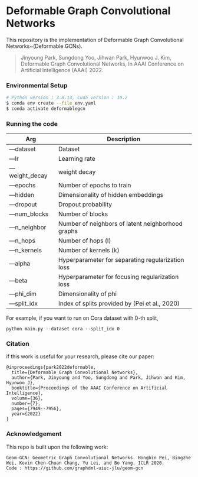 # Deformable Graph Convolutional Networks
This repository is the implementation of Deformable Graph Convolutional Networks~(Deformable GCNs).

> Jinyoung Park, Sungdong Yoo, Jihwan Park, Hyunwoo J. Kim, Deformable Graph Convolutional Networks, In AAAI Conference on Artificial Intelligence (AAAI) 2022.
> 


### Environmental Setup

```bash
# Python version : 3.8.13, Cuda version : 10.2
$ conda env create --file env.yaml
$ conda activate deformablegcn
```

### Running the code

| Arg | Description |
| --- | --- |
| —dataset | Dataset |
| —lr | Learning rate |
| —weight_decay | weight decay |
| —epochs | Number of epochs to train |
| —hidden | Dimensionality of hidden embeddings |
| —dropout | Dropout probability |
| —num_blocks | Number of blocks |
| —n_neighbor | Number of neighbors of latent neighborhood graphs |
| —n_hops | Number of hops (l) |
| —n_kernels | Number of kernels (k) |
| —alpha | Hyperparameter for separating regularization loss  |
| —beta | Hyperparameter for focusing regularization loss |
| —phi_dim | Dimensionality of phi |
| —split_idx | Index of splits provided by (Pei et al., 2020) |

For example, if you want to run on Cora dataset with 0-th split,

```
python main.py --dataset cora --split_idx 0
```

### Citation

if this work is useful for your research, please cite our paper:

```
@inproceedings{park2022deformable,
  title={Deformable Graph Convolutional Networks},
  author={Park, Jinyoung and Yoo, Sungdong and Park, Jihwan and Kim, Hyunwoo J},
  booktitle={Proceedings of the AAAI Conference on Artificial Intelligence},
  volume={36},
  number={7},
  pages={7949--7956},
  year={2022}
}
```

### Acknowledgement

This repo is built upon the following work:

```
Geom-GCN: Geometric Graph Convolutional Networks. Hongbin Pei, Bingzhe Wei, Kevin Chen-Chuan Chang, Yu Lei, and Bo Yang. ICLR 2020.
Code : https://github.com/graphdml-uiuc-jlu/geom-gcn
```
